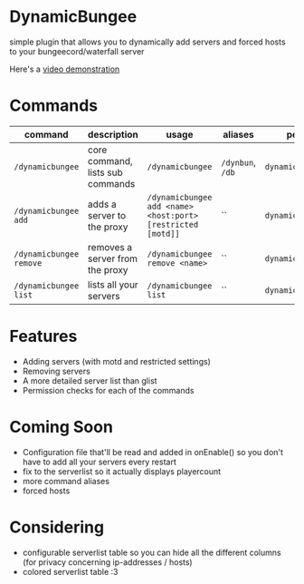 # DynamicBungee
simple plugin that allows you to dynamically add servers and forced hosts to your bungeecord/waterfall server

Here's a [video demonstration](https://youtu.be/9kEYm0qiOoE)

# Commands
| command | description | usage | aliases | permission |
| - | - | - | - | - |
| `/dynamicbungee` | core command, lists sub commands | `/dynamicbungee` | `/dynbun`, `/db` | `dynamicbungee` |
| `/dynamicbungee add` | adds a server to the proxy | `/dynamicbungee add <name> <host:port> [restricted [motd]]` | `` | `dynamicbungee.add` |
| `/dynamicbungee remove` | removes a server from the proxy | `/dynamicbungee remove <name>` | `` | `dynamicbungee.remove` |
| `/dynamicbungee list` | lists all your servers | `/dynamicbungee list` | `` | `dynamicbungee.list` |

# Features
- Adding servers (with motd and restricted settings)
- Removing servers
- A more detailed server list than glist
- Permission checks for each of the commands

# Coming Soon
- Configuration file that'll be read and added in onEnable() so you don't have to add all your servers every restart
- fix to the serverlist so it actually displays playercount
- more command aliases
- forced hosts

# Considering
- configurable serverlist table so you can hide all the different columns (for privacy concerning ip-addresses / hosts)
- colored serverlist table :3
